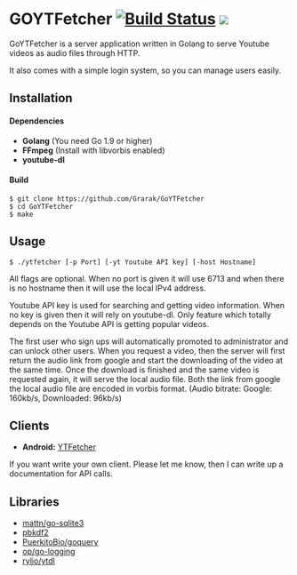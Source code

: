 # GOYTFetcher [![Build Status][travis-url]][travis-svg] [![][license-svg]][license-url]

GoYTFetcher is a server application written in Golang to serve Youtube videos as audio files
through HTTP.

It also comes with a simple login system, so you can manage users easily.

## Installation

#### Dependencies

* **Golang** (You need Go 1.9 or higher)
* **FFmpeg** (Install with libvorbis enabled)
* **youtube-dl**

#### Build

```
$ git clone https://github.com/Grarak/GoYTFetcher
$ cd GoYTFetcher
$ make
```

## Usage

```
$ ./ytfetcher [-p Port] [-yt Youtube API key] [-host Hostname]
```

All flags are optional. When no port is given it will use 6713 and when there is no hostname
then it will use the local IPv4 address.

Youtube API key is used for searching and getting video information. When no key is given then
it will rely on youtube-dl. Only feature which totally depends on the Youtube API is getting
popular videos.

The first user who sign ups will automatically promoted to administrator and can unlock other
users. When you request a video, then the server will first return the audio link from google
and start the downloading of the video at the same time. Once the download is finished and the
same video is requested again, it will serve the local audio file. Both the link from google
the local audio file are encoded in vorbis format. (Audio bitrate: Google: 160kb/s, Downloaded: 96kb/s)

## Clients

* **Android:** [YTFetcher](https://github.com/Grarak/YTFetcher)

If you want write your own client. Please let me know, then I can write up a documentation
for API calls.

## Libraries

* [mattn/go-sqlite3](https://github.com/mattn/go-sqlite3)
* [pbkdf2](https://godoc.org/golang.org/x/crypto/pbkdf2)
* [PuerkitoBio/goquery](https://github.com/PuerkitoBio/goquery)
* [op/go-logging](https://github.com/op/go-logging)
* [rylio/ytdl](https://github.com/rylio/ytdl)

[travis-url]: https://travis-ci.org/Grarak/GoYTFetcher.svg?branch=master
[travis-svg]: https://travis-ci.org/Grarak/GoYTFetcher.svg

[license-url]: https://github.com/Grarak/GoYTFetcher/blob/master/LICENSE
[license-svg]: https://img.shields.io/badge/license-MIT-blue.svg

